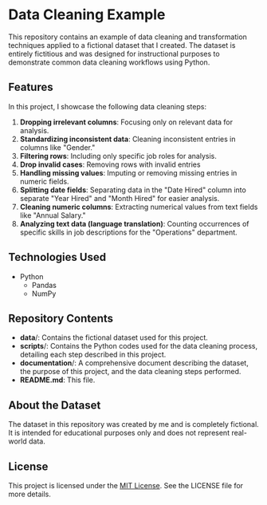 # Data Cleaning Example

This repository contains an example of data cleaning and transformation techniques applied to a fictional dataset that I created. The dataset is entirely fictitious and was designed for instructional purposes to demonstrate common data cleaning workflows using Python.

## Features
In this project, I showcase the following data cleaning steps:
1. **Dropping irrelevant columns**: Focusing only on relevant data for analysis.
2. **Standardizing inconsistent data**: Cleaning inconsistent entries in columns like "Gender."
3. **Filtering rows**: Including only specific job roles for analysis.
4. **Drop invalid cases**: Removing rows with invalid entries 
5. **Handling missing values**: Imputing or removing missing entries in numeric fields.
6. **Splitting date fields**: Separating data in the "Date Hired" column into separate "Year Hired" and "Month Hired" for easier analysis.
7. **Cleaning numeric columns**: Extracting numerical values from text fields like "Annual Salary."
8. **Analyzing text data (language translation)**: Counting occurrences of specific skills in job descriptions for the "Operations" department.

## Technologies Used
- Python
  - Pandas
  - NumPy

## Repository Contents
- **data**/: Contains the fictional dataset used for this project.
- **scripts**/: Contains the Python codes used for the data cleaning process, detailing each step described in this project.
- **documentation**/: A comprehensive document describing the dataset, the purpose of this project, and the data cleaning steps performed.
- **README.md**: This file.

## About the Dataset
The dataset in this repository was created by me and is completely fictional. It is intended for educational purposes only and does not represent real-world data.

## License
This project is licensed under the [MIT License](LICENSE). See the LICENSE file for more details.

